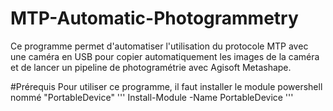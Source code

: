 # MTP-Automatic-Photogrammetry
Ce programme permet d'automatiser l'utilisation du protocole MTP avec une caméra en USB pour copier automatiquement les images de la caméra et de lancer un pipeline de photogramétrie avec Agisoft Metashape. 

#Prérequis
Pour utiliser ce programme, il faut installer le module powershell nommé "PortableDevice"
'''
Install-Module -Name PortableDevice
'''
